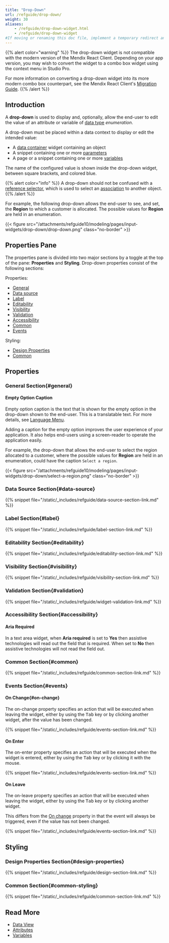```yaml
---
title: "Drop-Down"
url: /refguide/drop-down/
weight: 30
aliases:
    - /refguide/drop-down-widget.html
    - /refguide/drop-down-widget
#If moving or renaming this doc file, implement a temporary redirect and let the respective team know they should update the URL in the product. See Mapping to Products for more details.
---
```


{{% alert color="warning" %}}
The drop-down widget is not compatible with the modern version of the Mendix React Client. Depending on your app version, you may wish to convert the widget to a combo box widget using the context menu in Studio Pro. 

For more information on converting a drop-down widget into its more modern combo box counterpart, see the Mendix React Client's [Migration Guide](/refguide/mendix-client/react/#migration-guide).
{{% /alert %}}

## Introduction

A **drop-down** is used to display and, optionally, allow the end-user to edit the value of an attribute or variable of [data type](/refguide/data-types/) *enumeration*.

A drop-down must be placed within a data context to display or edit the intended value:
* A [data container](/refguide/data-widgets/) widget containing an object
* A snippet containing one or more [parameters](/refguide/page-properties/#parameters)
* A page or a snippet containing one or more [variables](/refguide/page-properties/#variables)

The name of the configured value is shown inside the drop-down widget, between square brackets, and colored blue.

{{% alert color="info" %}}
A drop-down should not be confused with a [reference selector](/refguide/reference-selector/), which is used to select an [association](/refguide/associations/) to another object.
{{% /alert %}}

For example, the following drop-down allows the end-user to see, and set, the **Region** to which a customer is allocated. The possible values for **Region** are held in an enumeration.

{{< figure src="/attachments/refguide10/modeling/pages/input-widgets/drop-down/drop-down.png" class="no-border" >}}

## Properties Pane

The properties pane is divided into two major sections by a toggle at the top of the pane: **Properties** and **Styling**. Drop-down properties consist of the following sections:

Properties:

* [General](#general)
* [Data source](#data-source)
* [Label](#label)
* [Editability](#editability)
* [Visibility](#visibility)
* [Validation](#validation)
* [Accessibility](#accessibility)
* [Common](#common)
* [Events](#events)

Styling:

* [Design Properties](#design-properties)
* [Common](#common-styling)

## Properties

### General Section{#general}

#### Empty Option Caption

Empty option caption is the text that is shown for the empty option in the drop-down shown to the end-user. This is a translatable text. For more details, see [Language Menu](/refguide/translatable-texts/).

Adding a caption for the empty option improves the user experience of your application. It also helps end-users using a screen-reader to operate the application easily.

For example, the drop-down that allows the end-user to select the region allocated to a customer, where the possible values for **Region** are held in an enumeration, could have the caption `Select a region`.

{{< figure src="/attachments/refguide10/modeling/pages/input-widgets/drop-down/select-a-region.png" class="no-border" >}}

### Data Source Section{#data-source}

{{% snippet file="/static/_includes/refguide/data-source-section-link.md" %}}

### Label Section{#label}

{{% snippet file="/static/_includes/refguide/label-section-link.md" %}}

### Editability Section{#editability}

{{% snippet file="/static/_includes/refguide/editability-section-link.md" %}}

### Visibility Section{#visibility}

{{% snippet file="/static/_includes/refguide/visibility-section-link.md" %}}

### Validation Section{#validation}

{{% snippet file="/static/_includes/refguide/widget-validation-link.md" %}}

### Accessibility Section{#accessibility}

#### Aria Required

In a text area widget, when **Aria required** is set to **Yes** then assistive technologies will read out the field that is required. When set to **No** then assistive technologies will not read the field out.

### Common Section{#common}

{{% snippet file="/static/_includes/refguide/common-section-link.md" %}}

### Events Section{#events}

#### On Change{#on-change}

The on-change property specifies an action that will be executed when leaving the widget, either by using the <kbd>Tab</kbd> key or by clicking another widget, after the value has been changed.

{{% snippet file="/static/_includes/refguide/events-section-link.md" %}}

#### On Enter

The on-enter property specifies an action that will be executed when the widget is entered, either by using the <kbd>Tab</kbd> key or by clicking it with the mouse.

{{% snippet file="/static/_includes/refguide/events-section-link.md" %}}

#### On Leave

The on-leave property specifies an action that will be executed when leaving the widget, either by using the <kbd>Tab</kbd> key or by clicking another widget.

This differs from the [On change](#on-change) property in that the event will always be triggered, even if the value has not been changed.

{{% snippet file="/static/_includes/refguide/events-section-link.md" %}}

## Styling

### Design Properties Section{#design-properties}

{{% snippet file="/static/_includes/refguide/design-section-link.md" %}} 

### Common Section{#common-styling}

{{% snippet file="/static/_includes/refguide/common-section-link.md" %}}

## Read More

* [Data View](/refguide/data-view/)
* [Attributes](/refguide/attributes/)
* [Variables](/refguide/page-properties/#variables)

